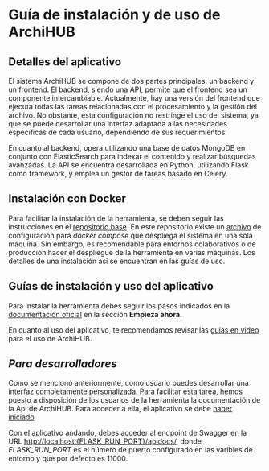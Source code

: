 # Guía de instalación y de uso de ArchiHUB

## Detalles del aplicativo

El sistema ArchiHUB se compone de dos partes principales: un backend y un frontend. El backend, siendo una API, permite que el frontend sea un componente intercambiable. Actualmente, hay una versión del frontend que ejecuta todas las tareas relacionadas con el procesamiento y la gestión del archivo. No obstante, esta configuración no restringe el uso del sistema, ya que se puede desarrollar una interfaz adaptada a las necesidades específicas de cada usuario, dependiendo de sus requerimientos.

En cuanto al backend, opera utilizando una base de datos MongoDB en conjunto con ElasticSearch para indexar el contenido y realizar búsquedas avanzadas. La API se encuentra desarrollada en Python, utilizando Flask como framework, y emplea un gestor de tareas basado en Celery.

## Instalación con Docker

Para facilitar la instalación de la herramienta, se deben seguir las instrucciones en el [repositorio base](https://github.com/Archihub-App/getting-started). En este repositorio existe un [archivo](https://github.com/Archihub-App/getting-started/blob/main/local-machine/archihub/docker-compose.yml) de configuración para _docker compose_ que despliega el sistema en una sola máquina. Sin embargo, es recomendable para entornos colaborativos o de producción hacer el despliegue de la herramienta en varias máquinas. Los detalles de una instalación así se encuentran en las guías de uso.

## Guías de instalación y uso del aplicativo

Para instalar la herramienta debes seguir los pasos indicados en la [documentación oficial](https://archihub-app.github.io/archihub.github.io/) en la sección **Empieza ahora**.

En cuanto al uso del aplicativo, te recomendamos revisar las [guías en video](https://www.youtube.com/watch?v=XrH0VRjUpys&list=PLzh6tCpowSeuJ7QOqjVL_lM5ASIcBdQXu) para el uso de ArchiHUB.

## *Para desarrolladores*

Como se mencionó anteriormente, como usuario puedes desarrollar una interfaz completamente personalizada. Para facilitar esta tarea, hemos puesto a disposición de los usuarios de la herramienta la documentación de la Api de ArchiHUB. Para acceder a ella, el aplicativo se debe [haber iniciado](https://archihub-app.github.io/archihub.github.io/es/install_local/#arrancar-el-aplicativo).

Con el aplicativo andando, debes acceder al endpoint de Swagger en la URL [http://localhost:{FLASK_RUN_PORT}/apidocs/](http://localhost:11000/apidocs/), donde *FLASK_RUN_PORT* es el número de puerto configurado en las varibles de entorno y que por defecto es 11000.